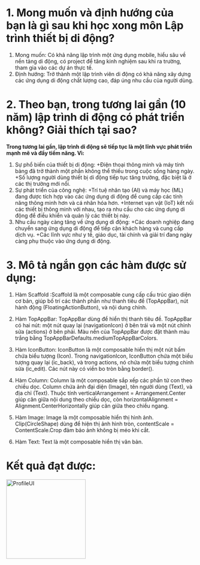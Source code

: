 # 1. Mong muốn và định hướng của bạn là gì sau khi học xong môn Lập trình thiết bị di động?
1. Mong muốn: Có khả năng lập trình một ứng dụng mobile, hiểu sâu về nền tảng di động, có project để tăng kinh nghiệm sau khi ra trường, tham gia vào các dự án thực tế. 
2. Định hướng: Trở thành một lập trình viên di động có khả năng xây dựng các ứng dụng di động chất lượng cao, đáp úng nhu cầu của người dùng.

# 2. Theo bạn, trong tương lai gần (10 năm) lập trình di động có phát triển không? Giải thích tại sao?
**Trong tương lai gần, lập trình di động sẽ tiếp tục là một lĩnh vực phát triển mạnh mẽ và đầy tiềm năng. Vì:**
1. Sự phổ biến của thiết bị di động:
	+Điện thoại thông minh và máy tính bảng đã trở thành một phần không thể thiếu trong cuộc sống hàng ngày.
	+Số lượng người dùng thiết bị di động tiếp tục tăng trưởng, đặc biệt là ở các thị trường mới nổi.
2. Sự phát triển của công nghệ:
	+Trí tuệ nhân tạo (AI) và máy học (ML) đang được tích hợp vào các ứng dụng di động để cung cấp các tính năng thông minh hơn và cá nhân hóa hơn.
	+Internet vạn vật (IoT) kết nối các thiết bị thông minh với nhau, tạo ra nhu cầu cho các ứng dụng di động để điều khiển và quản lý các thiết bị này.
3. Nhu cầu ngày càng tăng về ứng dụng di động:
	+Các doanh nghiệp đang chuyển sang ứng dụng di động để tiếp cận khách hàng và cung cấp dịch vụ.
	+Các lĩnh vực như y tế, giáo dục, tài chính và giải trí đang ngày càng phụ thuộc vào ứng dụng di động.
# 3. Mô tả ngắn gọn các hàm được sử dụng:
1. Hàm Scaffold :Scaffold là một composable cung cấp cấu trúc giao diện cơ bản, giúp bố trí các thành phần như thanh tiêu đề (TopAppBar), nút hành động (FloatingActionButton), và nội dung chính. 

2. Hàm TopAppBar: TopAppBar dùng để hiển thị thanh tiêu đề. TopAppBar có hai nút: một nút quay lại (navigationIcon) ở bên trái và một nút chỉnh sửa (actions) ở bên phải. Màu nền của TopAppBar được đặt thành màu trắng bằng TopAppBarDefaults.mediumTopAppBarColors.

3. Hàm IconButton: IconButton là một composable hiển thị một nút bấm chứa biểu tượng (Icon). Trong navigationIcon, IconButton chứa một biểu tượng quay lại (ic_back), và trong actions, nó chứa một biểu tượng chỉnh sửa (ic_edit). Các nút này có viền bo tròn bằng border().

4. Hàm Column: Column là một composable sắp xếp các phần tử con theo chiều dọc. Column chứa ảnh đại diện (Image), tên người dùng (Text), và địa chỉ (Text). Thuộc tính verticalArrangement = Arrangement.Center giúp căn giữa nội dung theo chiều dọc, còn horizontalAlignment = Alignment.CenterHorizontally giúp căn giữa theo chiều ngang.

5. Hàm Image: Image là một composable hiển thị hình ảnh. Clip(CircleShape) dùng để hiện thị ảnh hình tròn, contentScale = ContentScale.Crop đảm bảo ảnh không bị méo khi cắt.

6. Hàm Text: Text là một composable hiển thị văn bản.

# Kết quả đạt được:
<img width="212" alt="ProfileUI" src="https://github.com/user-attachments/assets/0299a1f4-1f82-463e-b8fe-5d6912775386" />
